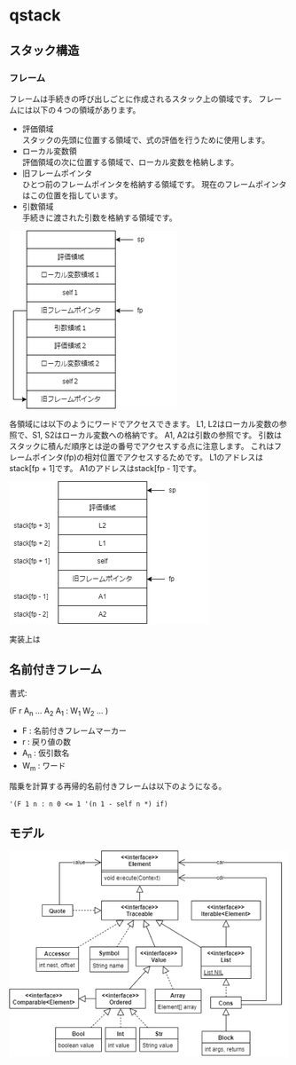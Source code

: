 # qstack

## スタック構造

### フレーム

フレームは手続きの呼び出しごとに作成されるスタック上の領域です。
フレームには以下の４つの領域があります。
 
- 評価領域<br>
  スタックの先頭に位置する領域で、式の評価を行うために使用します。
- ローカル変数領<br>
  評価領域の次に位置する領域で、ローカル変数を格納します。
- 旧フレームポインタ<br>
  ひとつ前のフレームポインタを格納する領域です。
  現在のフレームポインタはこの位置を指しています。
- 引数領域<br>
  手続きに渡された引数を格納する領域です。

![フレーム](qstack-フレーム.drawio.png)

各領域には以下のようにワードでアクセスできます。
L1, L2はローカル変数の参照で、S1, S2はローカル変数への格納です。
A1, A2は引数の参照です。
引数はスタックに積んだ順序とは逆の番号でアクセスする点に注意します。
これはフレームポインタ(fp)の相対位置でアクセスするためです。
L1のアドレスはstack[fp + 1]です。
A1のアドレスはstack[fp - 1]です。


![引数とローカル変数](qstack-引数とローカル変数.drawio.png)

実装上は

## 名前付きフレーム

書式:

(F r A<sub>n</sub> ... A<sub>2</sub> A<sub>1</sub> : W<sub>1</sub> W<sub>2</sub> ... )

- F : 名前付きフレームマーカー
- r : 戻り値の数
- A<sub>n</sub> : 仮引数名
- W<sub>m</sub> : ワード

階乗を計算する再帰的名前付きフレームは以下のようになる。

```
'(F 1 n : n 0 <= 1 '(n 1 - self n *) if)
```

## モデル

![クラス図](qstack-クラス図.drawio.png)